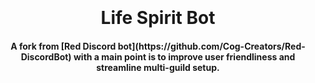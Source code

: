 <h1 align="center">
  <br>
  <br>
  Life Spirit Bot
  <br>
</h1>

<h4 align="center">A fork from [Red Discord bot](https://github.com/Cog-Creators/Red-DiscordBot) with a main point is to improve user friendliness and streamline multi-guild setup.</h4>
